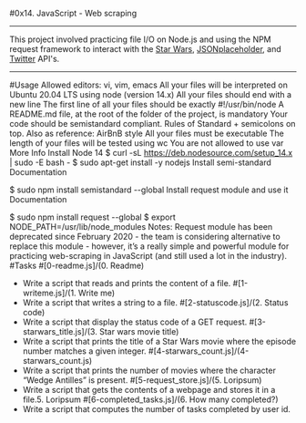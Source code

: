 #0x14. JavaScript - Web scraping
********************************
This project involved practicing file I/O on Node.js and using the NPM request
framework to interact with the [Star Wars](https://swapi.co/),
[JSONplaceholder](https://jsonplaceholder.typicode.com), and
[Twitter](https://developer.twitter.com/en/docs/api-reference-index) API's.
********************************
#Usage
Allowed editors: vi, vim, emacs
All your files will be interpreted on Ubuntu 20.04 LTS using node (version 14.x)
All your files should end with a new line
The first line of all your files should be exactly #!/usr/bin/node
A README.md file, at the root of the folder of the project, is mandatory
Your code should be semistandard compliant. Rules of Standard + semicolons on top. Also as reference: AirBnB style
All your files must be executable
The length of your files will be tested using wc
You are not allowed to use var
More Info
Install Node 14
$ curl -sL https://deb.nodesource.com/setup_14.x | sudo -E bash -
$ sudo apt-get install -y nodejs
Install semi-standard
Documentation

$ sudo npm install semistandard --global
Install request module and use it
Documentation

$ sudo npm install request --global
$ export NODE_PATH=/usr/lib/node_modules
Notes: Request module has been deprecated since February 2020 - the team is considering alternative to replace this module - however, it’s a really simple and powerful module for practicing web-scraping in JavaScript (and still used a lot in the industry).
#Tasks
#[0-readme.js]/(0. Readme)
* Write a script that reads and prints the content of a file.
#[1-writeme.js]/(1. Write me)
* Write a script that writes a string to a file.
#[2-statuscode.js]/(2. Status code)
* Write a script that display the status code of a GET request.
#[3-starwars_title.js]/(3. Star wars movie title)
* Write a script that prints the title of a Star Wars movie where the episode number matches a given integer.
#[4-starwars_count.js]/(4-starwars_count.js)
* Write a script that prints the number of movies where the character “Wedge Antilles” is present.
#[5-request_store.js]/(5. Loripsum)
* Write a script that gets the contents of a webpage and stores it in a file.5. Loripsum
#[6-completed_tasks.js]/(6. How many completed?)
* Write a script that computes the number of tasks completed by user id.

